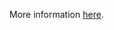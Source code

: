 More information [here](https://docs.prismacloud.io/en/enterprise-edition/policy-reference/google-cloud-policies/google-cloud-iam-policies/bc-google-cloud-116).
